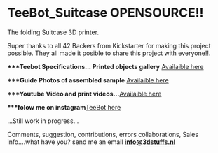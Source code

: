 # TeeBot_Suitcase OPENSOURCE!!
The folding Suitcase 3D printer.

Super thanks to all 42 Backers from Kickstarter for making this project possible. They all made it posible to share this project with everyone!!.

<b>***Teebot Specifications... Printed objects gallery</b> [Availaible here](http://3dstuffs.nl/teebot/)

<b>***Guide Photos of assembled sample</b> [Availaible here](https://www.flickr.com/photos/31259217@N06/albums/72157655761866343)

<b>***Youtube Video and print videos...</b>[Availaible here](https://www.youtube.com/watch?v=e_J-Re-Gbfc)

<b>***folow me on instagram</b>[TeeBot here](https://www.instagram.com/teebot3d/)

...Still work in progress...

Comments, suggestion, contributions, errors collaborations, Sales info....what have you?
send me an email <b>info@3dstuffs.nl</b>
